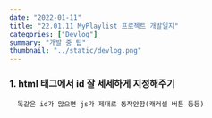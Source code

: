```yaml
---
date: "2022-01-11"
title: "22.01.11 MyPlaylist 프로젝트 개발일지"
categories: ["Devlog"]
summary: "개발 중 팁"
thumbnail: "../static/devlog.png"
---
```


### 1. html 태그에서 id 잘 세세하게 지정해주기

      똑같은 id가 많으면 js가 제대로 동작안함(캐러셀 버튼 등등)
